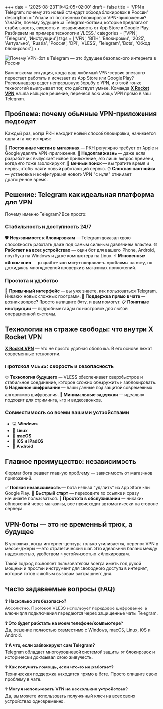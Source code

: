 +++
date = '2025-08-23T10:42:05+02:00'
draft = false
title = 'VPN в Telegram: почему это новый стандарт обхода блокировок в России'
description = 'Устали от постоянных блокировок VPN-приложений? Узнайте, почему будущее за Telegram-ботами, которые предлагают стабильность, скорость и независимость от App Store и Google Play. Разбираем на примере технологии VLESS.'
categories = ['VPN', 'Telegram', 'Инструкции']
tags = ['VPN', 'ВПН', 'Блокировки', '2025', 'Актуально', 'Russia', 'Россия', 'DPI', 'VLESS', 'Telegram', 'Bots', 'Обход блокировок']
+++

![Почему VPN-бот в Telegram — это будущее безопасного интернета в России](https://imagestoring.fra1.cdn.digitaloceanspaces.com/2E60135B-4AB9-4EDF-95D1-81D638738C03.png)

Вам знакома ситуация, когда ваш любимый VPN-сервис внезапно перестает работать и исчезает из App Store или Google Play? Роскомнадзор ведет непрерывную борьбу с VPN, и в этой гонке технологий выигрывает тот, кто действует умнее. Команда **[X Rocket VPN](https://t.me/X_Rocket_VPN_bot?start=ref-b-9)** нашла изящное решение, перенеся всю мощь VPN прямо в ваш Telegram.

## Проблема: почему обычные VPN-приложения подводят

Каждый раз, когда РКН находит новый способ блокировки, начинается одна и та же история:

🚫 **Постоянные чистки в магазинах** — РКН регулярно требует от Apple и Google удалять VPN-приложения.
📱 **Недолгая жизнь** — даже если разработчик выпускает новое приложение, это лишь вопрос времени, когда его тоже заблокируют.
🔄 **Вечный поиск** — вы тратите время и нервы, чтобы найти новый работающий сервис.
⏰ **Сложная настройка** — установка и конфигурация нового VPN "с нуля" отнимает драгоценное время.

## Решение: Telegram как идеальная платформа для VPN

Почему именно Telegram? Все просто:

### Стабильность и доступность 24/7

🛡️ **Неуязвимость к блокировкам** — Telegram доказал свою способность работать даже под самым сильным давлением властей.
🌐 **Работает на всех устройствах** — один бот для вашего iPhone, Android, ноутбука на Windows и даже компьютера на Linux.
⚡ **Мгновенные обновления** — разработчики могут исправлять проблемы на лету, не дожидаясь многодневной проверки в магазинах приложений.

### Простота и удобство

💬 **Привычный интерфейс** — вы уже знаете, как пользоваться Telegram. Никаких новых сложных программ.
🔧 **Поддержка прямо в чате** — возник вопрос? Просто напишите боту, и вам помогут.
📋 **Понятные инструкции** — подробные гайды по настройке для любой операционной системы.

## Технологии на страже свободы: что внутри X Rocket VPN

**[X Rocket VPN](https://t.me/X_Rocket_VPN_bot?start=ref-b-9)** — это не просто удобная оболочка. В его основе лежат современные технологии.

### Протокол VLESS: скорость и безопасность

⚙️ **Технология будущего** — VLESS обеспечивает сверхбыстрое и стабильное соединение, которое сложно обнаружить и заблокировать.
🔒 **Надежное шифрование** — ваши данные под защитой современных алгоритмов шифрования.
🚀 **Минимальные задержки** — идеально подходит для стриминга, игр и видеозвонков.

### Совместимость со всеми вашими устройствами

- 💻 **Windows**
- 🐧 **Linux**
- 🍎 **macOS**
- 📱 **iOS и iPadOS**
- 🤖 **Android**

## Главное преимущество: независимость

Формат бота решает главную проблему — зависимость от магазинов приложений.

✅ **Полная независимость** — бота нельзя "удалить" из App Store или Google Play.
🚀 **Быстрый старт** — переходите по ссылке и сразу начинаете пользоваться.
🔧 **Простота в обслуживании** — никаких обновлений через магазины, все происходит автоматически на стороне сервера.

## VPN-боты — это не временный трюк, а будущее

В условиях, когда интернет-цензура только усиливается, перенос VPN в мессенджеры — это стратегический шаг. Это идеальный баланс между надежностью, удобством и устойчивостью к блокировкам.

Такой подход позволяет пользователям всегда иметь под рукой мощный и простой инструмент для свободного доступа в интернет, который готов к любым вызовам завтрашнего дня.

## Часто задаваемые вопросы (FAQ)

**❓ Насколько это безопасно?**  
Абсолютно. Протокол VLESS использует передовое шифрование, а ключи для подключения передаются через защищенные чаты Telegram.

**❓ Это будет работать на моем телефоне/компьютере?**  
Да, решение полностью совместимо с Windows, macOS, Linux, iOS и Android.

**❓ А что, если заблокируют сам Telegram?**  
Telegram обладает многоуровневой системой защиты от блокировок и исторически доказывал свою живучесть.

**❓ Как получить помощь, если что-то не работает?**  
Техническая поддержка находится прямо в боте. Просто опишите свою проблему в чате.

**❓ Могу я использовать VPN на нескольких устройствах?**  
Да, вы можете использовать полученный ключ на всех своих устройствах одновременно.